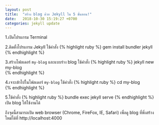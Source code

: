 ```yaml
---
layout: post
title:  "สร้าง blog ด้วย Jekyll ใน 5 ขั้นตอน!"
date:   2018-10-30 15:19:27 +0700
categories: jekyll update
---
```


1.เปิดโปรแกรม Terminal

2.ติดตั้งโปรแกรม Jekyll 
ใช้คำสั่ง 
{% highlight ruby %}
gem install bundler jekyll
{% endhighlight %}

3.สร้างโฟลเดอร์ `my-blog` และแบบร่าง blog 
ใช้คำสั่ง 
{% highlight ruby %}
jekyll new my-blog         
{% endhighlight %}

4.เจาะเข้าไปในโฟลเดอร์ `my-blog` 
ใช้คำสั่ง 
{% highlight ruby %}
cd my-blog                 
{% endhighlight %}

5.ใช้คำสั่ง 
{% highlight ruby %}
bundle exec jekyll serve
{% endhighlight %}
เปิด blog ให้ใช้งานได้

ถึงจุดนี้สามารถเปิด web browser (Chrome, FireFox, IE, Safari) 
เพื่อดู blog ที่พึ่งสร้างใหม่ได้ที่ http://localhost:4000






